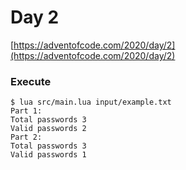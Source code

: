 # Day 2

[https://adventofcode.com/2020/day/2](https://adventofcode.com/2020/day/2)

### Execute
```
$ lua src/main.lua input/example.txt
Part 1:
Total passwords	3
Valid passwords	2
Part 2:
Total passwords	3
Valid passwords	1
```